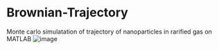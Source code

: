 # Brownian-Trajectory
Monte carlo simulatation of trajectory of nanoparticles in rarified gas on MATLAB
![image](https://user-images.githubusercontent.com/36178571/196335922-92c27ed8-a216-48fd-9d74-43a5f31c30db.png)
